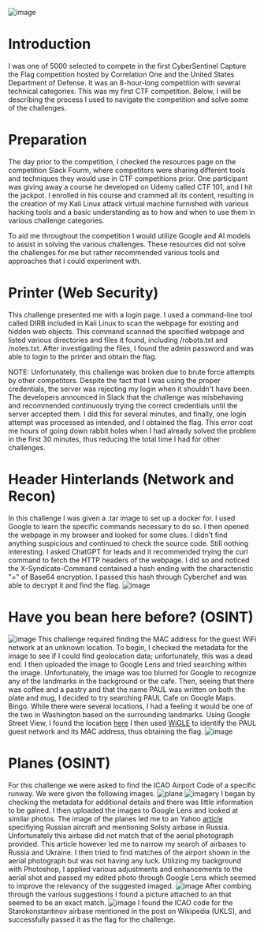 ![image](https://github.com/Kincaid7/SentinelOne/assets/41767740/a31d8d37-1cb8-4cfc-b678-007819d14fa7)

# Introduction
I was one of 5000 selected to compete in the first CyberSentinel Capture the Flag competition hosted by Correlation One and the United States Department of Defense. It was an 8-hour-long competition with several technical categories. This was my first CTF competition. Below, I will be describing the process I used to navigate the competition and solve some of the challenges.

# Preparation
The day prior to the competition, I checked the resources page on the competition Slack Fourm, where competitors were sharing different tools and techniques they would use in CTF competitions prior. One participant was giving away a course he developed on Udemy called CTF 101, and I hit the jackpot. I enrolled in his course and crammed all its content, resulting in the creation of my Kali Linux attack virtual machine furnished with various hacking tools and a basic understanding as to how and when to use them in various challenge categories.

To aid me throughout the competition I would utilize Google and AI models to assist in solving the various challenges. These resources did not solve the challenges for me but rather recommended various tools and approaches that I could experiment with.

# Printer (Web Security)
This challenge presented me with a login page. I used a command-line tool called DIRB included in Kali Linux to scan the webpage for existing and hidden web objects. This command scanned the specified webpage and listed various directories and files it found, including /robots.txt and /notes.txt. After investigating the files, I found the admin password and was able to login to the printer and obtain the flag. 

NOTE: Unfortunately, this challenge was broken due to brute force attempts by other competitors. Despite the fact that I was using the proper credentials, the server was rejecting my login when it shouldn't have been. The developers announced in Slack that the challenge was misbehaving and recommended continuously trying the correct credentials until the server accepted them. I did this for several minutes, and finally, one login attempt was processed as intended, and I obtained the flag. This error cost me hours of going down rabbit holes when I had already solved the problem in the first 30 minutes, thus reducing the total time I had for other challenges.

# Header Hinterlands (Network and Recon)
In this challenge I was given a .tar image to set up a docker for. I used Google to learn the specific commands necessary to do so. I then opened the webpage in my browser and looked for some clues. I didn't find anything suspicious and continued to check the source code. Still nothing interesting.
I asked ChatGPT for leads and it recommended trying the curl command to fetch the HTTP headers of the webpage. I did so and noticed the X-Syndicate-Command contained a hash ending with the characteristic "=" of Base64 encryption. I passed this hash through Cyberchef and was able to decrypt it and find the flag.
![image](https://github.com/Kincaid7/SentinelOne/assets/41767740/065a4cfd-7657-41ff-97f7-0e3108355061)

# Have you bean here before? (OSINT)
![image](https://github.com/Kincaid7/SentinelOne/assets/41767740/2a693a39-75f3-434a-9304-083ba38ba780)
This challenge required finding the MAC address for the guest WiFi network at an unknown location.
To begin, I checked the metadata for the image to see if I could find geolocation data; unfortunately, this was a dead end.
I then uploaded the image to Google Lens and tried searching within the image. Unfortunately, the image was too blurred for Google to recognize any of the landmarks in the background or the cafe.
Then, seeing that there was coffee and a pastry and that the name PAUL was written on both the plate and mug, I decided to try searching PAUL Cafe on Google Maps. Bingo. While there were several locations, I had a feeling it would be one of the two in Washington based on the surrounding landmarks. Using Google Street View, I found the location [here](https://www.google.com/maps/@38.90264,-77.0294949,3a,75y,29.05h,90t/data=!3m7!1e1!3m5!1ssBdahcJ2G1T_0CinNOmikg!2e0!6shttps:%2F%2Fstreetviewpixels-pa.googleapis.com%2Fv1%2Fthumbnail%3Fpanoid%3DsBdahcJ2G1T_0CinNOmikg%26cb_client%3Dmaps_sv.tactile.gps%26w%3D203%26h%3D100%26yaw%3D10.51405%26pitch%3D0%26thumbfov%3D100!7i16384!8i8192?entry=ttu)
I then used [WiGLE](https://wigle.net/map?maplat=38.90274358060917&maplon=-77.02941066978619&mapzoom=21&n=e3%20%2Fmap&coloring=density&rcoisMinimum=0) to identify the PAUL guest network and its MAC address, thus obtaining the flag.
![image](https://github.com/Kincaid7/SentinelOne/assets/41767740/fc4125fa-8fc4-422a-aa1d-f7d9fe93779c)


# Planes (OSINT)
For this challenge we were asked to find the ICAO Airport Code of a specific runway. We were given the following images.
![plane](https://github.com/Kincaid7/SentinelOne/assets/41767740/4b7f6b71-0f9c-4d97-b7a9-87df2c451f6a)
![imagery](https://github.com/Kincaid7/SentinelOne/assets/41767740/4933381f-b9a6-4583-978d-6c0d7b1de836)
I began by checking the metadata for additional details and there was little information to be gained. I then uploaded the images to Google Lens and looked at similar photos. The image of the planes led me to an Yahoo [article](https://www.yahoo.com/news/russian-tu-22m3-strategic-bomber-151500879.html) specifiying Russian aircraft and mentioning Solsty airbase in Russia. Unfortunately this airbase did not match that of the aerial photograph provided. This article however led me to narrow my search of airbases to Russia and Ukraine. I then tried to find matches of the airport shown in the aerial photograph but was not having any luck. Utilizing my background with Photoshop, I applied various adjustments and enhancements to the aerial shot and passed my edited photo through Google Lens which seemed to improve the relevancy of the suggested imaged.
![image](https://github.com/Kincaid7/SentinelOne/assets/41767740/69606ab2-5cc9-460c-90c3-4297a6788f2b)
After combing through the various suggestions I found a picture attached to an that seemed to be an exact match.
![image](https://github.com/Kincaid7/SentinelOne/assets/41767740/5c624fb7-2778-4497-8955-85e99ab67c5c)
I found the ICAO code for the Starokonstantinov airbase mentioned in the post on Wikipedia (UKLS), and successfully passed it as the flag for the challenge.




